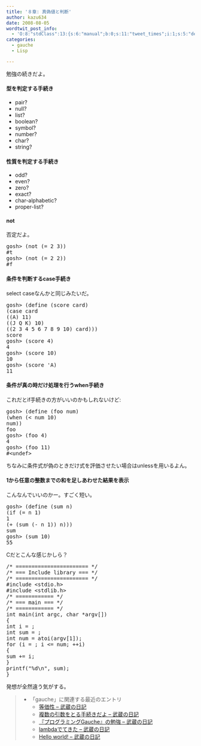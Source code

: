 ```yaml
---
title: '８章: 真偽値と判断'
author: kazu634
date: 2008-08-05
wordtwit_post_info:
  - 'O:8:"stdClass":13:{s:6:"manual";b:0;s:11:"tweet_times";i:1;s:5:"delay";i:0;s:7:"enabled";i:1;s:10:"separation";s:2:"60";s:7:"version";s:3:"3.7";s:14:"tweet_template";b:0;s:6:"status";i:2;s:6:"result";a:0:{}s:13:"tweet_counter";i:2;s:13:"tweet_log_ids";a:1:{i:0;i:4191;}s:9:"hash_tags";a:0:{}s:8:"accounts";a:1:{i:0;s:7:"kazu634";}}'
categories:
  - gauche
  - Lisp

---
```

<div class="section">
<p>
    勉強の続きだよ。
</p>
  
<p>
<a name="seemore"></a>
</p>
  
<h4>
    型を判定する手続き
</h4>
  
<ul>
<li>
      pair?
</li>
<li>
      null?
</li>
<li>
      list?
</li>
<li>
      boolean?
</li>
<li>
      symbol?
</li>
<li>
      number?
</li>
<li>
      char?
</li>
<li>
      string?
</li>
</ul>
  
<h4>
    性質を判定する手続き
</h4>
  
<ul>
<li>
      odd?
</li>
<li>
      even?
</li>
<li>
      zero?
</li>
<li>
      exact?
</li>
<li>
      char-alphabetic?
</li>
<li>
      proper-list?
</li>
</ul>
  
<h4>
    not
</h4>
  
<p>
    否定だよ。
</p>
  
<pre class="syntax-highlight">
gosh&#62; <span class="synSpecial">(</span><span class="synStatement">not</span> <span class="synSpecial">(</span><span class="synStatement">=</span> <span class="synConstant">2</span> <span class="synConstant">3</span><span class="synSpecial">))</span>
#<span class="synStatement">t</span>
gosh&#62; <span class="synSpecial">(</span><span class="synStatement">not</span> <span class="synSpecial">(</span><span class="synStatement">=</span> <span class="synConstant">2</span> <span class="synConstant">2</span><span class="synSpecial">))</span>
#f
</pre>
  
<h4>
    条件を判断するcase手続き
</h4>
  
<p>
    select caseなんかと同じみたいだ。
</p>
  
<pre class="syntax-highlight">
gosh&#62; <span class="synSpecial">(</span>define <span class="synSpecial">(</span>score card<span class="synSpecial">)</span>
<span class="synSpecial">(</span><span class="synStatement">case</span> card
<span class="synSpecial">((</span>A<span class="synSpecial">)</span> <span class="synConstant">11</span><span class="synSpecial">)</span>
<span class="synSpecial">((</span>J Q K<span class="synSpecial">)</span> <span class="synConstant">10</span><span class="synSpecial">)</span>
<span class="synSpecial">((</span><span class="synConstant">2</span> <span class="synConstant">3</span> <span class="synConstant">4</span> <span class="synConstant">5</span> <span class="synConstant">6</span> <span class="synConstant">7</span> <span class="synConstant">8</span> <span class="synConstant">9</span> <span class="synConstant">10</span><span class="synSpecial">)</span> card<span class="synSpecial">)))</span>
score
gosh&#62; <span class="synSpecial">(</span>score <span class="synConstant">4</span><span class="synSpecial">)</span>
<span class="synConstant">4</span>
gosh&#62; <span class="synSpecial">(</span>score <span class="synConstant">10</span><span class="synSpecial">)</span>
<span class="synConstant">10</span>
gosh&#62; <span class="synSpecial">(</span>score <span class="synSpecial">'</span><span class="synIdentifier">A</span><span class="synSpecial">)</span>
<span class="synConstant">11</span>
</pre>
  
<h4>
    条件が真の時だけ処理を行うwhen手続き
</h4>
  
<p>
    これだとif手続きの方がいいのかもしれないけど:
</p>
  
<pre class="syntax-highlight">
gosh&#62; <span class="synSpecial">(</span>define <span class="synSpecial">(</span>foo num<span class="synSpecial">)</span>
<span class="synSpecial">(</span><span class="synStatement">when</span> <span class="synSpecial">(</span><span class="synStatement">&#60;</span> num <span class="synConstant">10</span><span class="synSpecial">)</span>
num<span class="synSpecial">))</span>
foo
gosh&#62; <span class="synSpecial">(</span>foo <span class="synConstant">4</span><span class="synSpecial">)</span>
<span class="synConstant">4</span>
gosh&#62; <span class="synSpecial">(</span>foo <span class="synConstant">11</span><span class="synSpecial">)</span>
#&#60;undef&#62;
</pre>
  
<p>
    ちなみに条件式が偽のときだけ式を評価させたい場合はunlessを用いるよん。
</p>
  
<h4>
    1から任意の整数までの和を足しあわせた結果を表示
</h4>
  
<p>
    こんなんでいいのかー。すごく短い。
</p>
  
<pre class="syntax-highlight">
gosh&#62; <span class="synSpecial">(</span>define <span class="synSpecial">(</span>sum n<span class="synSpecial">)</span>
<span class="synSpecial">(</span><span class="synStatement">if</span> <span class="synSpecial">(</span><span class="synStatement">=</span> n <span class="synConstant">1</span><span class="synSpecial">)</span>
<span class="synConstant">1</span>
<span class="synSpecial">(</span><span class="synStatement">+</span> <span class="synSpecial">(</span>sum <span class="synSpecial">(</span><span class="synStatement">-</span> n <span class="synConstant">1</span><span class="synSpecial">))</span> n<span class="synSpecial">)))</span>
sum
gosh&#62; <span class="synSpecial">(</span>sum <span class="synConstant">10</span><span class="synSpecial">)</span>
<span class="synConstant">55</span>
</pre>
  
<p>
    Cだとこんな感じかしら？
</p>
  
<pre class="syntax-highlight">
<span class="synComment">/* ======================= */</span>
<span class="synComment">/* === Include library === */</span>
<span class="synComment">/* ======================= */</span>
<span class="synPreProc">#include </span><span class="synConstant">&#60;stdio.h&#62;</span>
<span class="synPreProc">#include </span><span class="synConstant">&#60;stdlib.h&#62;</span>
<span class="synComment">/* ============ */</span>
<span class="synComment">/* === main === */</span>
<span class="synComment">/* ============ */</span>
<span class="synType">int</span> main(<span class="synType">int</span> argc, <span class="synType">char</span> *argv[])
{
<span class="synType">int</span> i = <span class="synConstant"></span>;
<span class="synType">int</span> sum = <span class="synConstant"></span>;
<span class="synType">int</span> num = atoi(argv[<span class="synConstant">1</span>]);
<span class="synStatement">for</span> (i = <span class="synConstant"></span>; i &#60;= num; ++i)
{
sum += i;
}
printf(<span class="synConstant">&#34;</span><span class="synSpecial">%d\n</span><span class="synConstant">&#34;</span>, sum);
}
</pre>
  
<p>
    発想が全然違う気がする。
</p>
  
<blockquote>
<ul>
<li>
        「gauche」に関連する最近のエントリ <ul>
<li>
<a href="http://d.hatena.ne.jp/sirocco634/20080804/1217853753" onclick="__gaTracker('send', 'event', 'outbound-article', 'http://d.hatena.ne.jp/sirocco634/20080804/1217853753', ' 等価性 &#8211; 武蔵の日記');" target="_blank"> 等価性 &#8211; 武蔵の日記</a>
</li>
<li>
<a href="http://d.hatena.ne.jp/sirocco634/20080803/1217768505" onclick="__gaTracker('send', 'event', 'outbound-article', 'http://d.hatena.ne.jp/sirocco634/20080803/1217768505', ' 複数の引数をとる手続きだよ &#8211; 武蔵の日記');" target="_blank"> 複数の引数をとる手続きだよ &#8211; 武蔵の日記</a>
</li>
<li>
<a href="http://d.hatena.ne.jp/sirocco634/20080802/1217685822" onclick="__gaTracker('send', 'event', 'outbound-article', 'http://d.hatena.ne.jp/sirocco634/20080802/1217685822', ' 『プログラミングGauche』の勉強 &#8211; 武蔵の日記');" target="_blank"> 『プログラミングGauche』の勉強 &#8211; 武蔵の日記</a>
</li>
<li>
<a href="http://d.hatena.ne.jp/sirocco634/20080729/1217342129" onclick="__gaTracker('send', 'event', 'outbound-article', 'http://d.hatena.ne.jp/sirocco634/20080729/1217342129', ' lambdaでてきた &#8211; 武蔵の日記');" target="_blank"> lambdaでてきた &#8211; 武蔵の日記</a>
</li>
<li>
<a href="http://d.hatena.ne.jp/sirocco634/20080727/1217160745" onclick="__gaTracker('send', 'event', 'outbound-article', 'http://d.hatena.ne.jp/sirocco634/20080727/1217160745', ' Hello world! &#8211; 武蔵の日記');" target="_blank"> Hello world! &#8211; 武蔵の日記</a>
</li>
</ul>
</li>
</ul>
</blockquote>
</div>

